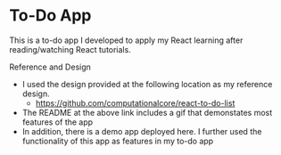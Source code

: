 # To-Do App

This is a to-do app I developed to apply my React learning after reading/watching React tutorials.


Reference and Design

- I used the design provided at the following location as my reference design.
	- https://github.com/computationalcore/react-to-do-list
- The README at the above link includes a gif that demonstates most features of the app
- In addition, there is a demo app deployed here. I further used the functionality of this app as features in my to-do app

